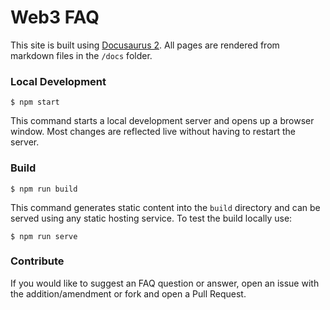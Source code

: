 # Web3 FAQ

This site is built using [Docusaurus 2](https://docusaurus.io/). All pages are rendered from markdown files in the `/docs` folder.

### Local Development

```
$ npm start
```

This command starts a local development server and opens up a browser window. Most changes are reflected live without having to restart the server.

### Build

```
$ npm run build
```

This command generates static content into the `build` directory and can be served using any static hosting service. To test the build locally use:

```
$ npm run serve
```

### Contribute

If you would like to suggest an FAQ question or answer, open an issue with the addition/amendment or fork and open a Pull Request.
